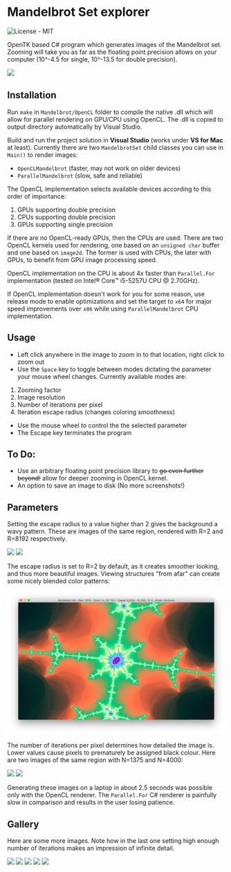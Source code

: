Mandelbrot Set explorer
=============
![License - MIT](https://img.shields.io/github/license/JakuJ/mandelbrot-set-explorer.svg)

OpenTK based C# program which generates images of the Mandelbrot set. Zooming will take you as far as the floating point precision allows on your computer (10^-4.5 for single, 10^-13.5 for double precision).

![](./Examples/titular.png?raw=true)

Installation
------

Run `make` in `Mandelbrot/OpenCL` folder to compile the native .dll which will allow for parallel rendering on GPU/CPU using OpenCL. The .dll is copied to output directory automatically by Visual Studio.

Build and run the project solution in **Visual Studio** (works under **VS for Mac** at least). Currently there are two `MandelbrotSet` child classes you can use in `Main()` to render images:

* `OpenCLMandelbrot` (faster, may not work on older devices)
* `ParallelMandelbrot` (slow, safe and reliable)

The OpenCL implementation selects available devices according to this order of importance:

1. GPUs supporting double precision
2. CPUs supporting double precision
3. GPUs supporting single precision

If there are no OpenCL-ready GPUs, then the CPUs are used. There are two OpenCL kernels used for rendering, one based on an `unsigned char` buffer and one based on `image2d`. The former is used with CPUs, the later with GPUs, to benefit from GPU image processing speed.

OpenCL implementation on the CPU is about 4x faster than `Parallel.For` implementation (tested on Intel® Core™ i5-5257U CPU @ 2.70GHz).

If OpenCL implementation doesn't work for you for some reason, use release mode to enable optimizations and set the target to `x64` for major speed improvements over `x86` while using `ParallelMandelbrot` CPU implementation.

Usage
------

* Left click anywhere in the image to zoom in to that location, right click to zoom out
* Use the `Space` key to toggle between modes dictating the parameter your mouse wheel changes. Currently available modes are:
1. Zooming factor
2. Image resolution
3. Number of iterations per pixel
4. Iteration escape radius (changes coloring smoothness)
* Use the mouse wheel to control the the selected parameter
* The Escape key terminates the program

To Do:
-----
* Use an arbitrary floating point precision library to ~~go even further beyond!~~ allow for deeper zooming in OpenCL kernel.
* An option to save an image to disk (No more screenshots!)

Parameters
----
Setting the escape radius to a value higher than 2 gives the background a wavy pattern. These are images of the same region, rendered with R=2 and R=8192 respectively.

![](./Examples/low_radius.png?raw=true)
![](./Examples/high_radius.png?raw=true)

The escape radius is set to R=2 by default, as it creates smoother looking, and thus more beautiful images. Viewing structures "from afar" can create some nicely blended color patterns:

![](./Examples/nice_colours.png?raw=true)

The number of iterations per pixel determines how detailed the image is. Lower values cause pixels to prematurely be assigned black colour. Here are two images of the same region with N=1375 and N=4000:

![](./Examples/low_iterations.png?raw=true)
![](./Examples/high_iterations.png?raw=true)

Generating these images on a laptop in about 2.5 seconds was possible only with the OpenCL renderer. The `Parallel.For` C# renderer is painfully slow in comparison and results in the user losing patience.

Gallery
-------

Here are some more images. Note how in the last one setting high enough number of iterations makes an impression of infinite detail.

![](./Examples/minibrot.png?raw=true)
![](./Examples/dragon.png?raw=true)
![](./Examples/recursion.png?raw=true)
![](./Examples/blade.png?raw=true)
![](./Examples/infinite_detail.png?raw=true)